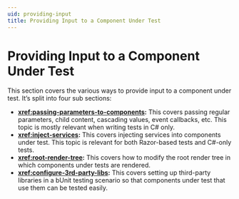 ```yaml
---
uid: providing-input
title: Providing Input to a Component Under Test
---
```


# Providing Input to a Component Under Test

This section covers the various ways to provide input to a component under test. It’s split into four sub sections:

- **<xref:passing-parameters-to-components>:** This covers passing regular parameters, child content, cascading values, event callbacks, etc. This topic is mostly relevant when writing tests in C# only.
- **<xref:inject-services>:** This covers injecting services into components under test. This topic is relevant for both Razor-based tests and C#-only tests.
- **<xref:root-render-tree>:** This covers how to modify the root render tree in which components under tests are rendered.
- **<xref:configure-3rd-party-libs>:** This covers setting up third-party libraries in a bUnit testing scenario so that components under test that use them can be tested easily.
<!--stackedit_data:
eyJoaXN0b3J5IjpbNzI0MjU3ODcwXX0=
-->